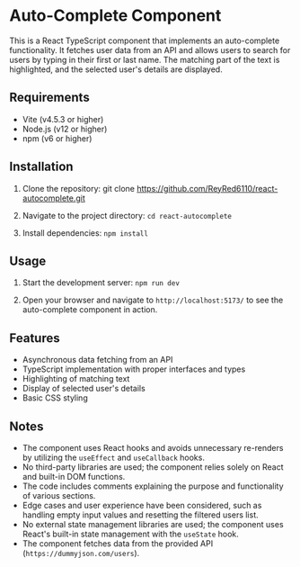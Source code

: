 # Auto-Complete Component

This is a React TypeScript component that implements an auto-complete functionality. It fetches user data from an API and allows users to search for users by typing in their first or last name. The matching part of the text is highlighted, and the selected user's details are displayed.

## Requirements
- Vite (v4.5.3 or higher)
- Node.js (v12 or higher)
- npm (v6 or higher)

## Installation

1. Clone the repository: git clone https://github.com/ReyRed6110/react-autocomplete.git

2. Navigate to the project directory: 
 `cd react-autocomplete`

3. Install dependencies: 
  `npm install`

## Usage

1. Start the development server: 
 `npm run dev`

2. Open your browser and navigate to `http://localhost:5173/` to see the auto-complete component in action.

## Features

- Asynchronous data fetching from an API
- TypeScript implementation with proper interfaces and types
- Highlighting of matching text
- Display of selected user's details
- Basic CSS styling

## Notes

- The component uses React hooks and avoids unnecessary re-renders by utilizing the `useEffect` and `useCallback` hooks.
- No third-party libraries are used; the component relies solely on React and built-in DOM functions.
- The code includes comments explaining the purpose and functionality of various sections.
- Edge cases and user experience have been considered, such as handling empty input values and resetting the filtered users list.
- No external state management libraries are used; the component uses React's built-in state management with the `useState` hook.
- The component fetches data from the provided API (`https://dummyjson.com/users`).

